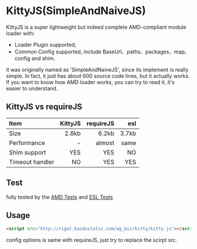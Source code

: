 # KittyJS(SimpleAndNaiveJS)

KittyJS is a super lightweight but indeed complete AMD-compliant module loader with:

- Loader Plugin supported;
- Common Config supported, include BaseUrl、paths、packages、map、config and shim.

it was originally named as 'SimpleAndNaiveJS', since its implement is really simple. In fact, it just has about 600 source code lines, but it actually works. If you want to know how AMD loader works, you can try to read it, it's easier to understand.

## KittyJS vs requireJS
| Item      |  KittyJS | requireJS  | esl |
| :-- | --:| --: | --: |
| Size      | 2.8kb  |  6.2kb | 3.7kb |
| Performance  | - |  almost  | same |
| Shim support | YES | YES | NO |
| Timeout handler| NO | YES | YES |

## Test

fully tested by the [AMD Tests](https://github.com/amdjs/amdjs-tests) and [ESL Tests](https://github.com/zengjialuo/kittyjs/tree/master/test)

## Usage

```html
<script src="http://rigel.baidustatic.com/wg_biz/kitty/kitty.js"></script>
```

config options is same with requireJS, just try to replace the scirpt src.
